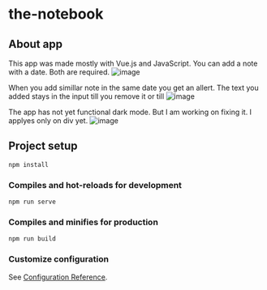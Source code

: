 # the-notebook

## About app 
This app was made mostly with Vue.js and JavaScript. You can add a note with a date. Both are required. 
![image](https://github.com/DarinaKasprisinova/the-notebook/assets/61416662/653848f3-b4ce-4bcc-9fc4-e8f441c58279)

When you add simillar note in the same date you get an allert. The text you added stays in the input till you remove it or till
![image](https://github.com/DarinaKasprisinova/the-notebook/assets/61416662/584e716a-71ba-45ee-854e-d7dfdcdef065)

The app has not yet functional dark mode. But I am working on fixing it. I applyes only on div yet.
![image](https://github.com/DarinaKasprisinova/the-notebook/assets/61416662/635788f0-90f6-43fb-916b-1a75512f93b8)


## Project setup
```
npm install
```

### Compiles and hot-reloads for development
```
npm run serve
```

### Compiles and minifies for production
```
npm run build
```

### Customize configuration
See [Configuration Reference](https://cli.vuejs.org/config/).
